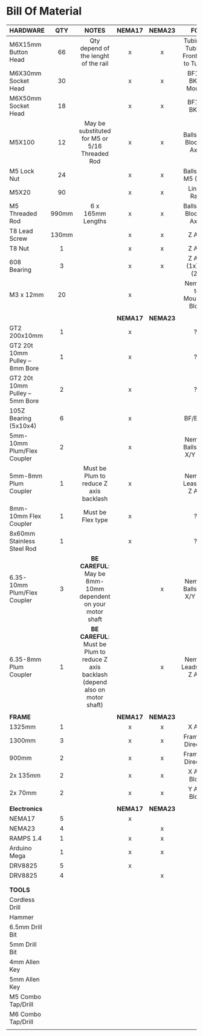 # Bill Of Material

| HARDWARE                       |  QTY  |                                        NOTES                                        |   NEMA17   |   NEMA23   |                              FOR                               |
| ------------------------------ | :---: | :---------------------------------------------------------------------------------: | :--------: | :--------: | :------------------------------------------------------------: |
| M6X15mm Button Head            |  66   |                        Qty depend of the lenght of the rail                         |     x      |     x      |                     Tubing to Tubing / Frontplate to Tubing                  |
| M6X30mm Socket Head            |  30   |                                                                                     |     x      |     x      |                       BF12 / BK12 Mounts                            |
| M6X50mm Socket Head            |  18   |                                                                                     |     x      |     x      | BF12 / BK12                                                              |
| M5X100                         |  12   |                   May be substituted for M5 or 5/16 Threaded Rod                    |     x      |     x      |                    Ballscrew Block (Y Axis)                    |
| M5 Lock Nut                    |  24   |                                                                                     |     x      |     x      |                       Ballscrew M5 (12x)                       |
| M5X20                          |  90   |                                                                                     |     x      |     x      | Linear Rails |
| M5 Threaded Rod                | 990mm |                                  6 x 165mm Lengths                                  |     x      |     x      |                    Ballscrew Block (X Axis)                    |
| T8 Lead Screw                  | 130mm |                                                                                     |     x      |     x      |                             Z Axis                             |
| T8 Nut                         |   1   |                                                                                     |     x      |     x      |                             Z Axis                             |
| 608 Bearing                    |   3   |                                                                                     |     x      |     x      |                      Z Axis (1x), ?? (2x)                      |
| M3 x 12mm                      |  20   |                                                                                     |     x      |            |                    Nema17 to Mounting Block                    |
|                                |       |                                                                                     |            |            |
|                                |       |                                                                                     | **NEMA17** | **NEMA23** |
| GT2 200x10mm                   |   1   |                                                                                     |     x      |            |                               ??                               |
| GT2 20t 10mm Pulley – 8mm Bore |   1   |                                                                                     |     x      |            |                               ??                               |
| GT2 20t 10mm Pulley – 5mm Bore |   2   |                                                                                     |     x      |            |                               ??                               |
| 105Z Bearing (5x10x4)          |   6   |                                                                                     |     x      |            |                            BF/BK12                             |
| 5mm-10mm Plum/Flex Coupler     |   2   |                                                                                     |     x      |            |                   Nema17 Ballscrew X/Y Axis                    |
| 5mm-8mm Plum Coupler           |   1   |                       Must be Plum to reduce Z axis backlash                        |     x      |            |                     Nema17 Leascrew Z Axis                     |
| 8mm-10mm Flex Coupler          |   1   |                                  Must be Flex type                                  |     x      |            |                               ??                               |
| 8x60mm Stainless Steel Rod     |   1   |                                                                                     |     x      |            |                               ??                               |
| 6.35-10mm Plum/Flex Coupler    |   3   |            **BE CAREFUL**: May be 8mm-10mm dependent on your motor shaft            |            |     x      |                   Nema23 Ballscrew X/Y Axis                    |
| 6.35-8mm Plum Coupler          |   1   | **BE CAREFUL**: Must be Plum to reduce Z axis backlash (depend also on motor shaft) |            |     x      |                    Nema23 Leadscrew Z Axis                     |
|                                |       |                                                                                     |            |            |
| **FRAME**                      |       |                                                                                     | **NEMA17** | **NEMA23** |
| 1325mm                         |   1   |                                                                                     |     x      |     x      |                             X Axis                             |
| 1300mm                         |   3   |                                                                                     |     x      |     x      |                      Frame : X Direction                       |
| 900mm                          |   2   |                                                                                     |     x      |     x      |                      Frame : Y Direction                       |
| 2x 135mm                       |   2   |                                                                                     |     x      |     x      |                          X Axis Block                          |
| 2x 70mm                        |   2   |                                                                                     |     x      |     x      |                          Y Axis Block                          |
|                                |       |                                                                                     |            |            |
| **Electronics**                |       |                                                                                     | **NEMA17** | **NEMA23** |
| NEMA17                         |   5   |                                                                                     |     x      |            |
| NEMA23                         |   4   |                                                                                     |            |     x      |
| RAMPS 1.4                      |   1   |                                                                                     |     x      |     x      |
| Arduino Mega                   |   1   |                                                                                     |     x      |     x      |
| DRV8825                        |   5   |                                                                                     |     x      |            |
| DRV8825                        |   4   |                                                                                     |            |     x      |
|                                |       |                                                                                     |            |            |
|                                |       |                                                                                     |            |            |
| **TOOLS**                      |       |                                                                                     |            |            |
| Cordless Drill                 |       |                                                                                     |            |            |
| Hammer                         |       |                                                                                     |            |            |
| 6.5mm Drill Bit                |       |                                                                                     |            |            |
| 5mm Drill Bit                  |       |                                                                                     |            |            |
| 4mm Allen Key                  |       |                                                                                     |            |            |
| 5mm Allen Key                  |       |                                                                                     |            |            |
| M5 Combo Tap/Drill             |       |                                                                                     |            |            |
| M6 Combo Tap/Drill             |       |                                                                                     |            |            |
|                                |       |                                                                                     |            |            |

